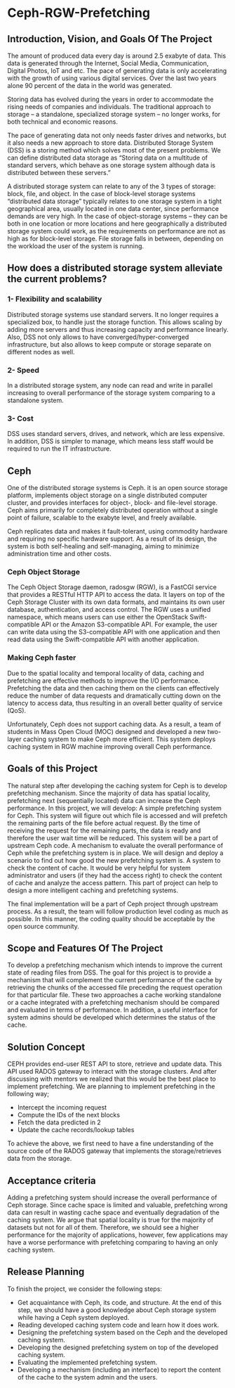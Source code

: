 # Ceph-RGW-Prefetching

## Introduction, Vision, and Goals Of The Project

The amount of produced data every day is around 2.5 exabyte of data. This data is generated through the Internet, Social Media, Communication, Digital Photos, IoT and etc. The pace of generating data is only accelerating with the growth of using various digital services. Over the last two years alone 90 percent of the data in the world was generated.

Storing data has evolved during the years in order to accommodate the rising needs of companies and individuals. The traditional approach to storage – a standalone, specialized storage system – no longer works, for both technical and economic reasons. 

The pace of generating data not only needs faster drives and networks, but it also needs a new approach to store data. Distributed Storage System (DSS) is a storing method which solves most of the present problems. We can define distributed data storage as “Storing data on a multitude of standard servers, which behave as one storage system although data is distributed between these servers.”

A distributed storage system can relate to any of the 3 types of storage: block, file, and object. In the case of block-level storage systems “distributed data storage” typically relates to one storage system in a tight geographical area, usually located in one data center, since performance demands are very high. In the case of object-storage systems – they can be both in one location or more locations and here geographically a distributed storage system could work, as the requirements on performance are not as high as for block-level storage. File storage falls in between, depending on the workload the user of the system is running.


## How does a distributed storage system alleviate the current problems?

### 1- Flexibility and scalability
Distributed storage systems use standard servers. It no longer requires a specialized box, to handle just the storage function. This allows scaling by adding more servers and thus increasing capacity and performance linearly. Also, DSS not only allows to have converged/hyper-converged infrastructure, but also allows to keep compute or storage separate on different nodes as well.

### 2- Speed
In a distributed storage system, any node can read and write in parallel increasing to overall performance of the storage system comparing to a standalone system.

### 3- Cost
 DSS uses standard servers, drives, and network, which are less expensive. In addition, DSS is simpler to manage, which means less staff would be required to run the IT infrastructure.

## Ceph
One of the distributed storage systems is Ceph. it is an open source storage platform, implements object storage on a single distributed computer cluster, and provides interfaces for object-, block- and file-level storage. Ceph aims primarily for completely distributed operation without a single point of failure, scalable to the exabyte level, and freely available.

Ceph replicates data and makes it fault-tolerant, using commodity hardware and requiring no specific hardware support. As a result of its design, the system is both self-healing and self-managing, aiming to minimize administration time and other costs.




### Ceph Object Storage
The Ceph Object Storage daemon, radosgw (RGW), is a FastCGI service that provides a RESTful HTTP API to access the data. It layers on top of the Ceph Storage Cluster with its own data formats, and maintains its own user database, authentication, and access control. The RGW uses a unified namespace, which means users can use either the OpenStack Swift-compatible API or the Amazon S3-compatible API. For example, the user can write data using the S3-compatible API with one application and then read data using the Swift-compatible API with another application.

### Making Ceph faster
Due to the spatial locality and temporal locality of data, caching and prefetching are effective methods to improve the I/O performance. Prefetching the data and then caching them on the clients can effectively reduce the number of data requests and dramatically cutting down on the latency to access data, thus resulting in an overall better quality of service (QoS).

Unfortunately, Ceph does not support caching data. As a result, a team of students in Mass Open Cloud (MOC) designed and developed a new two-layer caching system to make Ceph more efficient. This system deploys caching system in RGW machine improving overall Ceph performance.

## Goals of this Project
The natural step after developing the caching system for Ceph is to develop prefetching mechanism. Since the majority of data has spatial locality, prefetching next (sequentially located) data can increase the Ceph performance. In this project, we will develop:
A simple prefetching system for Ceph. This system will figure out which file is accessed and will prefetch the remaining parts of the file before actual request. By the time of receiving the request for the remaining parts, the data is ready and therefore the user wait time will be reduced. This system will be a part of upstream Ceph code.
A mechanism to evaluate the overall performance of Ceph while the prefetching system is in place. We will design and deploy a scenario to find out how good the new prefetching system is.
A system to check the content of cache. It would be very helpful for system administrator and users (if they had the access right) to check the content of cache and analyze the access pattern. This part of project can help to design a more intelligent caching and prefetching systems.

The final implementation will be a part of Ceph project through upstream process. As a result, the team will follow production level coding as much as possible. In this manner, the coding quality should be acceptable by the open source community.


## Scope and Features Of The Project
To develop a prefetching mechanism which intends to improve the current state of reading files from DSS. The goal for this project is to provide a mechanism that will complement the current performance of the cache by retrieving the chunks of the accessed file preceding the request operation for that particular file. These two approaches a cache working standalone or a cache integrated with a prefetching mechanism should be compared and evaluated in terms of performance. In addition, a useful interface for system admins should be developed which determines the status of the cache.

## Solution Concept

CEPH provides end-user REST API to store, retrieve and update data. This API used RADOS gateway to interact with the storage clusters. And after discussing with mentors we realized that this would be the best place to implement prefetching. We are planning to implement prefetching in the following way; 

- Intercept the incoming request 
- Compute the IDs of the next blocks
- Fetch the data predicted in 2
- Update the cache records/lookup tables

To achieve the above, we first need to have a fine understanding of the source code of the RADOS gateway that implements the storage/retrieves data from the storage. 


## Acceptance criteria

Adding a prefetching system should increase the overall performance of Ceph storage. Since cache space is limited and valuable, prefetching wrong data can result in wasting cache space and eventually degradation of the caching system. 
We argue that spatial locality is true for the majority of datasets but not for all of them. Therefore, we should see a higher performance for the majority of applications, however, few applications may have a worse performance with prefetching comparing to having an only caching system. 

## Release Planning
To finish the project, we consider the following steps:
- Get acquaintance with Ceph, its code, and structure. At the end of this step, we should have a good knowledge about Ceph storage system while having a Ceph system deployed.
- Reading developed caching system code and learn how it does work.
- Designing the prefetching system based on the Ceph and the developed caching system.
- Developing the designed prefetching system on top of the developed caching system.
- Evaluating the implemented prefetching system.
- Developing a mechanism (including an interface) to report the content of the cache to the system admin and the users.







